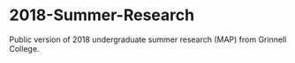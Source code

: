 # 2018-Summer-Research
Public version of 2018 undergraduate summer research (MAP) from Grinnell College. 
